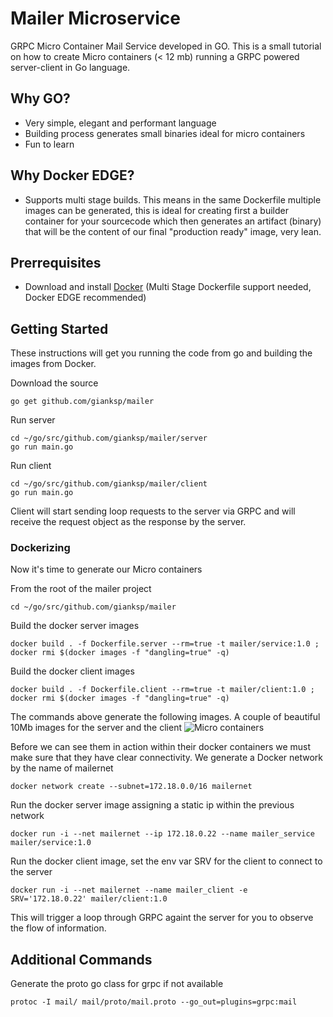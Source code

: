 # Mailer Microservice

GRPC Micro Container Mail Service developed in GO. This is a small tutorial on how to create Micro containers (< 12 mb) running a GRPC powered server-client in Go language.

## Why GO?

* Very simple, elegant and performant language
* Building process generates small binaries ideal for micro containers
* Fun to learn

## Why Docker EDGE?

* Supports multi stage builds. This means in the same Dockerfile multiple images can be generated, this is ideal for creating first a builder container for your sourcecode which then generates an artifact (binary) that will be the content of our final "production ready" image, very lean.

## Prerrequisites

* Download and install [Docker](https://docs.docker.com/docker-for-mac/install/) (Multi Stage Dockerfile support needed, Docker EDGE recommended)

## Getting Started

These instructions will get you running the code from go and building the images from Docker.

Download the source
```
go get github.com/gianksp/mailer
```

Run server

```
cd ~/go/src/github.com/gianksp/mailer/server
go run main.go
```

Run client

```
cd ~/go/src/github.com/gianksp/mailer/client
go run main.go
```

Client will start sending loop requests to the server via GRPC and will receive the request object as the response by the server.

### Dockerizing

Now it's time to generate our Micro containers

From the root of the mailer project
```
cd ~/go/src/github.com/gianksp/mailer
```

Build the docker server images
```
docker build . -f Dockerfile.server --rm=true -t mailer/service:1.0 ; docker rmi $(docker images -f "dangling=true" -q)
```
Build the docker client images
```
docker build . -f Dockerfile.client --rm=true -t mailer/client:1.0 ; docker rmi $(docker images -f "dangling=true" -q)
```
The commands above generate the following images. A couple of beautiful 10Mb images for the server and the client
![Micro containers](http://imgur.com/a/jVoR0)

Before we can see them in action within their docker containers we must make sure that they have clear connectivity. We generate
a Docker network by the name of mailernet
```
docker network create --subnet=172.18.0.0/16 mailernet
```

Run the docker server image assigning a static ip within the previous network
```
docker run -i --net mailernet --ip 172.18.0.22 --name mailer_service mailer/service:1.0
```
Run the docker client image, set the env var SRV for the client to connect to the server
```
docker run -i --net mailernet --name mailer_client -e SRV='172.18.0.22' mailer/client:1.0
```

This will trigger a loop through GRPC againt the server for you to observe the flow of information.

## Additional Commands

Generate the proto go class for grpc if not available
```
protoc -I mail/ mail/proto/mail.proto --go_out=plugins=grpc:mail
```

